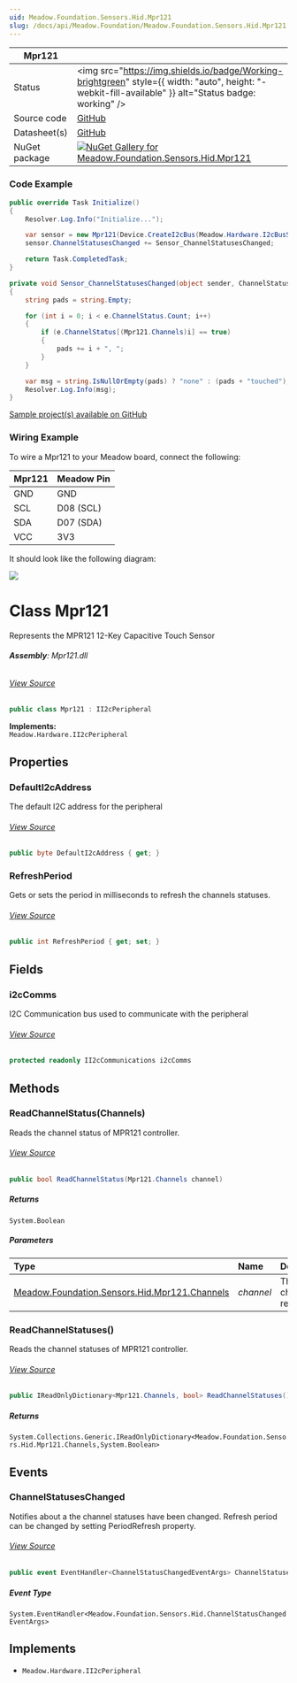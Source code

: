 ```yaml
---
uid: Meadow.Foundation.Sensors.Hid.Mpr121
slug: /docs/api/Meadow.Foundation/Meadow.Foundation.Sensors.Hid.Mpr121
---
```


| Mpr121 | |
|--------|--------|
| Status | <img src="https://img.shields.io/badge/Working-brightgreen" style={{ width: "auto", height: "-webkit-fill-available" }} alt="Status badge: working" /> |
| Source code | [GitHub](https://github.com/WildernessLabs/Meadow.Foundation/tree/main/Source/Meadow.Foundation.Peripherals/Sensors.Hid.Mpr121) |
| Datasheet(s) | [GitHub](https://github.com/WildernessLabs/Meadow.Foundation/tree/main/Source/Meadow.Foundation.Peripherals/Sensors.Hid.Mpr121/Datasheet) |
| NuGet package | <a href="https://www.nuget.org/packages/Meadow.Foundation.Sensors.Hid.Mpr121/" target="_blank"><img src="https://img.shields.io/nuget/v/Meadow.Foundation.Sensors.Hid.Mpr121.svg?label=Meadow.Foundation.Sensors.Hid.Mpr121" alt="NuGet Gallery for Meadow.Foundation.Sensors.Hid.Mpr121" /></a> |

### Code Example

```csharp
public override Task Initialize()
{
    Resolver.Log.Info("Initialize...");

    var sensor = new Mpr121(Device.CreateI2cBus(Meadow.Hardware.I2cBusSpeed.Standard), 90, 100);
    sensor.ChannelStatusesChanged += Sensor_ChannelStatusesChanged;

    return Task.CompletedTask;
}

private void Sensor_ChannelStatusesChanged(object sender, ChannelStatusChangedEventArgs e)
{
    string pads = string.Empty;

    for (int i = 0; i < e.ChannelStatus.Count; i++)
    {
        if (e.ChannelStatus[(Mpr121.Channels)i] == true)
        {
            pads += i + ", ";
        }
    }

    var msg = string.IsNullOrEmpty(pads) ? "none" : (pads + "touched");
    Resolver.Log.Info(msg);
}

```

[Sample project(s) available on GitHub](https://github.com/WildernessLabs/Meadow.Foundation/tree/main/Source/Meadow.Foundation.Peripherals/Sensors.Hid.Mpr121/Samples/Mpr121_Sample)

### Wiring Example

To wire a Mpr121 to your Meadow board, connect the following:

| Mpr121  | Meadow Pin  |
|---------|-------------|
| GND     | GND         |
| SCL     | D08 (SCL)   |
| SDA     | D07 (SDA)   |
| VCC     | 3V3         |

It should look like the following diagram:

<img src="/API_Assets/Meadow.Foundation.Sensors.Hid.Mpr121/Mpr121_Fritzing.png" />





# Class Mpr121
Represents the MPR121 12-Key Capacitive Touch Sensor

###### **Assembly**: Mpr121.dll
###### [View Source](https://github.com/WildernessLabs/Meadow.Foundation/blob/main/Source/Meadow.Foundation.Peripherals/Sensors.Hid.Mpr121/Driver/Mpr121.enums.cs#L3)
```csharp title="Declaration"
public class Mpr121 : II2cPeripheral
```
**Implements:**  
`Meadow.Hardware.II2cPeripheral`

## Properties
### DefaultI2cAddress
The default I2C address for the peripheral
###### [View Source](https://github.com/WildernessLabs/Meadow.Foundation/blob/main/Source/Meadow.Foundation.Peripherals/Sensors.Hid.Mpr121/Driver/Mpr121.cs#L17)
```csharp title="Declaration"
public byte DefaultI2cAddress { get; }
```
### RefreshPeriod
Gets or sets the period in milliseconds to refresh the channels statuses.
###### [View Source](https://github.com/WildernessLabs/Meadow.Foundation/blob/main/Source/Meadow.Foundation.Peripherals/Sensors.Hid.Mpr121/Driver/Mpr121.cs#L44)
```csharp title="Declaration"
public int RefreshPeriod { get; set; }
```
## Fields
### i2cComms
I2C Communication bus used to communicate with the peripheral
###### [View Source](https://github.com/WildernessLabs/Meadow.Foundation/blob/main/Source/Meadow.Foundation.Peripherals/Sensors.Hid.Mpr121/Driver/Mpr121.cs#L22)
```csharp title="Declaration"
protected readonly II2cCommunications i2cComms
```
## Methods
### ReadChannelStatus(Channels)
Reads the channel status of MPR121 controller.
###### [View Source](https://github.com/WildernessLabs/Meadow.Foundation/blob/main/Source/Meadow.Foundation.Peripherals/Sensors.Hid.Mpr121/Driver/Mpr121.cs#L100)
```csharp title="Declaration"
public bool ReadChannelStatus(Mpr121.Channels channel)
```

##### Returns

`System.Boolean`

##### Parameters

| Type | Name | Description |
|:--- |:--- |:--- |
| [Meadow.Foundation.Sensors.Hid.Mpr121.Channels](../Mpr121.Channels) | *channel* | The channel to read status. |

### ReadChannelStatuses()
Reads the channel statuses of MPR121 controller.
###### [View Source](https://github.com/WildernessLabs/Meadow.Foundation/blob/main/Source/Meadow.Foundation.Peripherals/Sensors.Hid.Mpr121/Driver/Mpr121.cs#L110)
```csharp title="Declaration"
public IReadOnlyDictionary<Mpr121.Channels, bool> ReadChannelStatuses()
```

##### Returns

`System.Collections.Generic.IReadOnlyDictionary<Meadow.Foundation.Sensors.Hid.Mpr121.Channels,System.Boolean>`
## Events
### ChannelStatusesChanged
Notifies about a the channel statuses have been changed.
Refresh period can be changed by setting PeriodRefresh property.
###### [View Source](https://github.com/WildernessLabs/Meadow.Foundation/blob/main/Source/Meadow.Foundation.Peripherals/Sensors.Hid.Mpr121/Driver/Mpr121.cs#L34)
```csharp title="Declaration"
public event EventHandler<ChannelStatusChangedEventArgs> ChannelStatusesChanged
```
##### Event Type
`System.EventHandler<Meadow.Foundation.Sensors.Hid.ChannelStatusChangedEventArgs>`

## Implements

* `Meadow.Hardware.II2cPeripheral`
